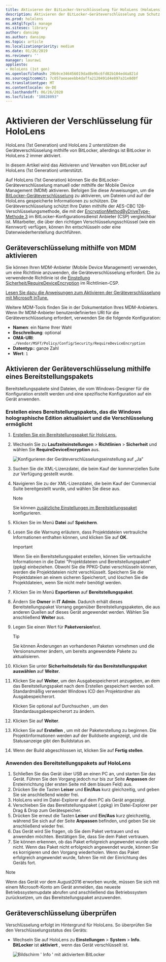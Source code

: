 ```yaml
---
title: Aktivieren der BitLocker-Verschlüsselung für HoloLens (HoloLens)
description: Aktivieren der BitLocker-Geräteverschlüsselung zum Schutz von Dateien auf HoloLens
ms.prod: hololens
ms.mktglfcycl: manage
ms.sitesec: library
author: dansimp
ms.author: dansimp
ms.topic: article
ms.localizationpriority: medium
ms.date: 01/26/2019
ms.reviewer: ''
manager: laurawi
appliesto:
- HoloLens (1st gen)
ms.openlocfilehash: 29b9ce346456019dad8e9bc6fd02b104ed4a821d
ms.sourcegitcommit: 7c057aeeaeebb4daffa2120491d4e897a31e8d0f
ms.translationtype: MT
ms.contentlocale: de-DE
ms.lasthandoff: 06/26/2020
ms.locfileid: "10828093"
---
```

# Aktivieren der Verschlüsselung für HoloLens

HoloLens (1st Generation) und HoloLens 2 unterstützen die Geräteverschlüsselung mithilfe von BitLocker, allerdings ist BitLocker in HoloLens 2 immer aktiviert.

In diesem Artikel wird das Aktivieren und Verwalten von BitLocker auf HoloLens (1st Generation) unterstützt.

Auf HoloLens (1st Generation) können Sie die BitLocker-Geräteverschlüsselung manuell oder mithilfe der Mobile Device Management (MDM) aktivieren. Befolgen Sie diese Anweisungen, um die [BitLocker-Geräteverschlüsselung](https://docs.microsoft.com/windows/security/information-protection/bitlocker/bitlocker-device-encryption-overview-windows-10#bitlocker-device-encryption) zu aktivieren, um Dateien und auf der HoloLens gespeicherte Informationen zu schützen. Die Geräteverschlüsselung schützt Ihre Daten mithilfe der AES-CBC 128-Verschlüsselungsmethode, die mit der [EncryptionMethodByDriveType-Methode 3](https://docs.microsoft.com/windows/client-management/mdm/bitlocker-csp#encryptionmethodbydrivetype) im BitLocker-Konfigurationsdienst Anbieter (CSP) vergleichbar ist. Mitarbeiter, die über den richtigen Verschlüsselungsschlüssel (wie ein Kennwort) verfügen, können ihn entschlüsseln oder eine Datenwiederherstellung durchführen.

## Geräteverschlüsselung mithilfe von MDM aktivieren

Sie können Ihren MDM-Anbieter (Mobile Device Management) verwenden, um eine Richtlinie anzuwenden, die Geräteverschlüsselung erfordert. Die zu verwendende Richtlinie ist die [Einstellung Sicherheit/RequireDeviceEncryption](https://docs.microsoft.com/windows/client-management/mdm/policy-csp-security#security-requiredeviceencryption) im Richtlinien-CSP.

[Lesen Sie dazu die Anweisungen zum Aktivieren der Geräteverschlüsselung mit Microsoft InTune.](https://docs.microsoft.com/intune/compliance-policy-create-windows#windows-holographic-for-business)

Weitere MDM-Tools finden Sie in der Dokumentation Ihres MDM-Anbieters. Wenn Ihr MDM-Anbieter benutzerdefinierten URI für die Geräteverschlüsselung erfordert, verwenden Sie die folgende Konfiguration:

- **Namen**: ein Name Ihrer Wahl
- **Beschreibung**: optional
- **OMA-URI**: `./Vendor/MSFT/Policy/Config/Security/RequireDeviceEncryption`
- **Datentyp:**: ganze Zahl
- **Wert**: `1`

## Aktivieren der Geräteverschlüsselung mithilfe eines Bereitstellungspakets

Bereitstellungspakete sind Dateien, die vom Windows-Designer für die Konfiguration erstellt werden und eine spezifische Konfiguration auf ein Gerät anwenden. 

### Erstellen eines Bereitstellungspakets, das die Windows holographische Edition aktualisiert und die Verschlüsselung ermöglicht

1. [Erstellen Sie ein Bereitstellungspaket für HoloLens.](hololens-provisioning.md)
1. Wechseln Sie zu **Laufzeiteinstellungen** > **Richtlinien** > **Sicherheit** und wählen Sie **RequireDeviceEncryption** aus.

    ![Konfigurieren der Geräteverschlüsselungseinstellung auf „Ja”](images/device-encryption.png)

1. Suchen Sie die XML-Lizenzdatei, die beim Kauf der kommerziellen Suite zur Verfügung gestellt wurde.

1. Navigieren Sie zu der XML-Lizenzdatei, die beim Kauf der Commercial Suite bereitgestellt wurde, und wählen Sie diese aus.
    > [!NOTE]
    > Sie können [zusätzliche Einstellungen im Bereitstellungspaket](hololens-provisioning.md) konfigurieren.

1. Klicken Sie im Menü **Datei** auf **Speichern**. 

1. Lesen Sie die Warnung erläutern, dass Projektdateien vertrauliche Informationen enthalten können, und klicken Sie auf **OK**.

    > [!IMPORTANT]
    > Wenn Sie ein Bereitstellungspaket erstellen, können Sie vertrauliche Informationen in die Datei "Projektdateien und Bereitstellungspaket" (ppkg) einbeziehen. Obwohl Sie die PPKG-Datei verschlüsseln können, werden die Projektdateien nicht verschlüsselt. Speichern Sie die Projektdateien an einem sicheren Speicherort, und löschen Sie die Projektdateien, wenn Sie nicht mehr benötigt werden.

1. Klicken Sie im Menü **Exportieren** auf **Bereitstellungspaket**.
1. Ändern Sie **Owner** in **IT Admin**. Dadurch erhält dieses Bereitstellungspaket Vorrang gegenüber Bereitstellungspaketen, die aus anderen Quellen auf dieses Gerät angewendet werden. Wählen Sie anschließend **Weiter** aus.
1. Legen Sie einen Wert für **Paketversion**fest.

    > [!TIP]
    > Sie können Änderungen an vorhandenen Paketen vornehmen und die Versionsnummer ändern, um bereits angewendete Pakete zu aktualisieren.

1. Klicken Sie unter **Sicherheitsdetails für das Bereitstellungspaket auswählen** auf **Weiter**.
1. Klicken Sie auf **Weiter**, um den Ausgabespeicherort anzugeben, an dem das Bereitstellungspaket nach dem Erstellen gespeichert werden soll. Standardmäßig verwendet Windows ICD den Projektordner als Ausgabespeicherort.

    Klicken Sie optional auf Durchsuchen , um den Standardausgabespeicherort zu ändern.

1. Klicken Sie auf **Weiter**.
1. Klicken Sie auf **Erstellen** , um mit der Paketerstellung zu beginnen. Die Projektinformationen werden auf der Buildseite angezeigt, und die Statusanzeige gibt den Buildstatus an.
1. Wenn der Build abgeschlossen ist, klicken Sie auf **Fertig stellen**.

### Anwenden des Bereitstellungspakets auf HoloLens

1. Schließen Sie das Gerät über USB an einen PC an, und starten Sie das Gerät. Führen Sie den Vorgang jedoch nur bis zur Seite **Anpassen** der Ersteinrichtung (der ersten Seite mit dem blauen Feld) aus.
1. Drücken Sie die Tasten **Leiser** und **Ein/Aus** kurz gleichzeitig, und geben Sie sie anschließend wieder frei.
1. HoloLens wird im Datei-Explorer auf dem PC als Gerät angezeigt.
1. Verschieben Sie das Bereitstellungspaket (.ppkg) im Datei-Explorer per Drag & Drop zum Gerätespeicher.
1. Drücken Sie erneut die Tasten **Leiser** und **Ein/Aus** kurz gleichzeitig, während Sie sich auf der Seite **Anpassen** befinden, und geben Sie sie anschließend wieder frei.
1. Das Gerät wird Sie fragen, ob Sie dem Paket vertrauen und es anwenden möchten. Bestätigen Sie, dass Sie dem Paket vertrauen.
1. Sie können erkennen, ob das Paket erfolgreich angewendet wurde oder nicht. Wenn das Paket nicht erfolgreich angewendet wurde, können Sie es korrigieren und den Vorgang wiederholen. Wenn das Paket erfolgreich angewendet wurde, fahren Sie mit der Einrichtung des Geräts fort.

> [!NOTE]
> Wenn das Gerät vor dem August2016 erworben wurde, müssen Sie sich mit einem Microsoft-Konto am Gerät anmelden, das neueste Betriebssystemupdate abrufen und anschließend das Betriebssystem zurücksetzen, um das Bereitstellungspaket anzuwenden.

## Geräteverschlüsselung überprüfen

Verschlüsselung erfolgt im Hintergrund für HoloLens. So überprüfen Sie den Verschlüsselungsstatus des Geräts:

- Wechseln Sie auf HoloLens zu **Einstellungen** > **System** > **Info**. **BitLocker** ist **aktiviert** , wenn das Gerät verschlüsselt ist. 

    ![Bildschirm ' Info ' mit aktiviertem BitLocker](images/about-encryption.png)
